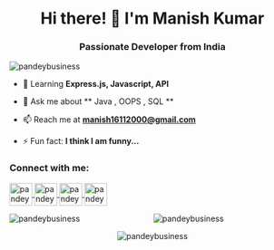 <h1 align="center">Hi there! 👋 I'm Manish Kumar</h1>
<h3 align="center">Passionate Developer from India</h3>

<p align="left"> 
  <img src="https://komarev.com/ghpvc/?username=pandeybusiness&label=Profile%20views&color=0e75b6&style=flat" alt="pandeybusiness" /> 
</p>

- 🌱 Learning **Express.js, Javascript, API**

- 💬 Ask me about ** Java , OOPS , SQL **

- 📫 Reach me at **manish16112000@gmail.com**

- ⚡ Fun fact: **I think I am funny...**

<h3 align="left">Connect with me:</h3>
<p align="left">
  <a href="https://twitter.com/pandeybusiness" target="_blank">
    <img align="center" src="https://img.icons8.com/color/48/000000/twitter.png" alt="pandeybusiness" height="40" width="40" />
  </a>
  <a href="https://linkedin.com/in/pandeybusiness" target="_blank">
    <img align="center" src="https://img.icons8.com/color/48/000000/linkedin.png" alt="pandeybusiness" height="40" width="40" />
  </a>
  <a href="https://fb.com/manishpandeybusiness" target="_blank">
    <img align="center" src="https://img.icons8.com/color/48/000000/facebook-new.png" alt="pandeybusiness" height="40" width="40" />
  </a>
  <a href="https://instagram.com/pandeybusiness" target="_blank">
    <img align="center" src="https://img.icons8.com/color/48/000000/instagram.png" alt="pandeybusiness" height="40" width="40" />
  </a>
</p>



<!-- GitHub Stats -->
<p align="center">
  <img align="left" src="https://github-readme-stats.vercel.app/api/top-langs?username=pandeybusiness&show_icons=true&locale=en&layout=compact" alt="pandeybusiness" />
  <img align="center" src="https://github-readme-stats.vercel.app/api?username=pandeybusiness&show_icons=true&locale=en" alt="pandeybusiness" />
</p>
<p align="center">
  <img src="https://github-readme-streak-stats.herokuapp.com/?user=pandeybusiness&" alt="pandeybusiness" />
</p>
